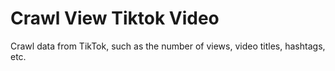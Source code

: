 # Crawl View Tiktok Video
Crawl data from TikTok, such as the number of views, video titles, hashtags, etc.
